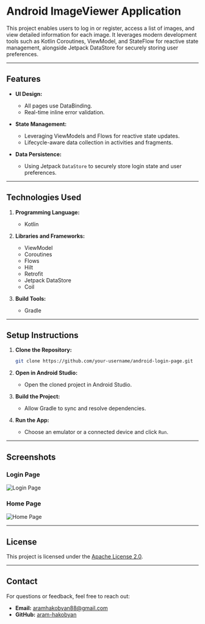 # Android ImageViewer Application

This project enables users to log in or register, access a list of images, and view detailed information for each image. It leverages modern development tools such as Kotlin Coroutines, ViewModel, and StateFlow for reactive state management, alongside Jetpack DataStore for securely storing user preferences.

---

## Features

- **UI Design:**
  - All pages use DataBinding.
  - Real-time inline error validation.

- **State Management:**
  - Leveraging ViewModels and Flows for reactive state updates.
  - Lifecycle-aware data collection in activities and fragments.

- **Data Persistence:**
  - Using Jetpack `DataStore` to securely store login state and user preferences.

---

## Technologies Used

1. **Programming Language:**
   - Kotlin

2. **Libraries and Frameworks:**
   - ViewModel
   - Coroutines
   - Flows
   - Hilt
   - Retrofit
   - Jetpack DataStore
   - Coil

3. **Build Tools:**
   - Gradle

---

## Setup Instructions

1. **Clone the Repository:**
   ```bash
   git clone https://github.com/your-username/android-login-page.git
   ```

2. **Open in Android Studio:**
   - Open the cloned project in Android Studio.

3. **Build the Project:**
   - Allow Gradle to sync and resolve dependencies.

4. **Run the App:**
   - Choose an emulator or a connected device and click `Run`.

---

## Screenshots

### Login Page
![Login Page](screenshots/login_page.png)

### Home Page
![Home Page](screenshots/home_page.png)

---

## License

This project is licensed under the [Apache License 2.0](LICENSE).

---

## Contact

For questions or feedback, feel free to reach out:
- **Email:** aramhakobyan88@gmail.com
- **GitHub:** [aram-hakobyan](https://github.com/your-username)
